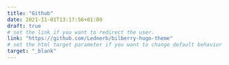 ```yaml
---
title: "Github"
date: 2021-11-01T13:17:56+01:00
draft: true
# set the link if you want to redirect the user.
link: "https://github.com/Lednerb/bilberry-hugo-theme"
# set the html target parameter if you want to change default behavior
target: "_blank"
---
```


